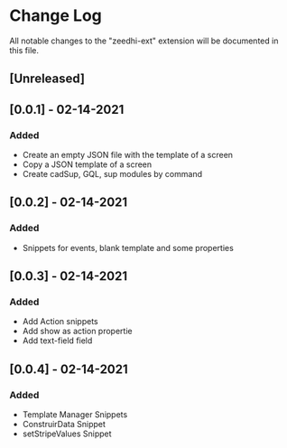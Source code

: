 # Change Log

All notable changes to the "zeedhi-ext" extension will be documented in this file.

## [Unreleased]

## [0.0.1] - 02-14-2021
### Added

- Create an empty JSON file with the template of a screen
- Copy a JSON template of a screen
- Create cadSup, GQL, sup modules by command

## [0.0.2] - 02-14-2021
### Added

- Snippets for events, blank template and some properties

## [0.0.3] - 02-14-2021

### Added

- Add Action snippets
- Add show as action propertie
- Add text-field field


## [0.0.4] - 02-14-2021

### Added

- Template Manager Snippets
- ConstruirData Snippet
- setStripeValues Snippet